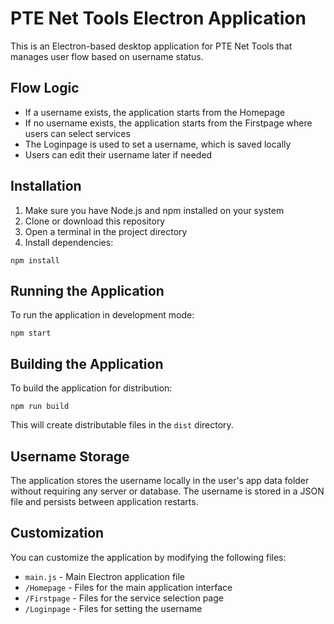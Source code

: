 # PTE Net Tools Electron Application

This is an Electron-based desktop application for PTE Net Tools that manages user flow based on username status.

## Flow Logic

- If a username exists, the application starts from the Homepage
- If no username exists, the application starts from the Firstpage where users can select services
- The Loginpage is used to set a username, which is saved locally
- Users can edit their username later if needed

## Installation

1. Make sure you have Node.js and npm installed on your system
2. Clone or download this repository
3. Open a terminal in the project directory
4. Install dependencies:

```
npm install
```

## Running the Application

To run the application in development mode:

```
npm start
```

## Building the Application

To build the application for distribution:

```
npm run build
```

This will create distributable files in the `dist` directory.

## Username Storage

The application stores the username locally in the user's app data folder without requiring any server or database. The username is stored in a JSON file and persists between application restarts.

## Customization

You can customize the application by modifying the following files:
- `main.js` - Main Electron application file
- `/Homepage` - Files for the main application interface
- `/Firstpage` - Files for the service selection page
- `/Loginpage` - Files for setting the username 